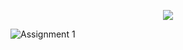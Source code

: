 <p align="center">
  <img src="https://user-images.githubusercontent.com/53031435/197120545-a3cfae5c-26be-4f2b-aafd-2321ddcf286d.png" />
</p>

![Assignment 1](https://user-images.githubusercontent.com/53031435/196893870-52fcc11e-9ee9-4abe-9ad2-9f2c12aa259b.jpg)
